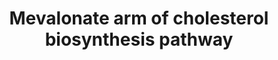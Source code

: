 ---
annotations:
- id: PW:0000454
  parent: classic metabolic pathway
  type: Pathway Ontology
  value: cholesterol biosynthetic pathway
- id: CL:0000000
  type: Cell Type Ontology
  value: cell
- id: PW:0002061
  parent: regulatory pathway
  type: Pathway Ontology
  value: mitochondria transport pathway
- id: PW:0000752
  parent: classic metabolic pathway
  type: Pathway Ontology
  value: altered cholesterol biosynthetic pathway
- id: CL:0000181
  type: Cell Type Ontology
  value: obsolete metabolising cell
- id: PW:0000453
  parent: classic metabolic pathway
  type: Pathway Ontology
  value: isoprenoid biosynthetic pathway
authors:
- DeSl
- Egonw
- Fehrhart
- L Dupuis
- Mkutmon
communities:
- ONTOX
description: he mevalonate arm of the cholesterol biosynthesis pathway for different
  cellular regions.
last-edited: 2021-05-27
ndex: 959c2f99-8b69-11eb-9e72-0ac135e8bacf
organisms:
- Homo sapiens
redirect_from:
- /index.php/Pathway:WP4190
- /instance/WP4190
- /instance/WP4190_r124024
revision: r124024
schema-jsonld:
- '@context': https://schema.org/
  '@id': https://wikipathways.github.io/pathways/WP4190.html
  '@type': Dataset
  creator:
    '@type': Organization
    name: WikiPathways
  description: he mevalonate arm of the cholesterol biosynthesis pathway for different
    cellular regions.
  keywords:
  - 3-hydroxy-3-methylglutaryl-CoA
  - ACAT1
  - ACAT2
  - Acetyl-CoA
  - FDFT1
  - FDPS
  - GGPS1
  - H+
  - HMGCL
  - HMGCR
  - HMGCS1
  - HS-CoA
  - IDI1
  - IDI2
  - MVD
  - MVK
  - NAD(P)+
  - NAD(P)H
  - NAD+
  - NADH
  - PMVK
  - acetoacetate
  - acetoacetyl-CoA
  - dimethylallyl-PP
  - famesyl-PP
  - geranyl-PP
  - geranylgeranyl-PP
  - isopenthyl-PP
  - mevaldyl
  - mevaldyl-CoA
  - mevalonate
  - mevalonate-P
  - mevalonate-PP
  - presqualene-PP
  - squalene
  license: CC0
  name: Mevalonate arm of cholesterol biosynthesis pathway
seo: CreativeWork
title: Mevalonate arm of cholesterol biosynthesis pathway
wpid: WP4190
---